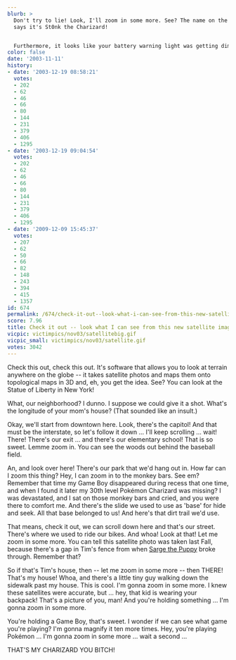 ```yaml
---
blurb: >
  Don't try to lie! Look, I'll zoom in some more. See? The name on the screen CLEARLY
  says it's St0nk the Charizard!


  Furthermore, it looks like your battery warning light was getting dim.
color: false
date: '2003-11-11'
history:
- date: '2003-12-19 08:58:21'
  votes:
  - 202
  - 62
  - 46
  - 66
  - 80
  - 144
  - 231
  - 379
  - 406
  - 1295
- date: '2003-12-19 09:04:54'
  votes:
  - 202
  - 62
  - 46
  - 66
  - 80
  - 144
  - 231
  - 379
  - 406
  - 1295
- date: '2009-12-09 15:45:37'
  votes:
  - 207
  - 62
  - 50
  - 66
  - 82
  - 148
  - 243
  - 394
  - 415
  - 1357
id: 674
permalink: /674/check-it-out--look-what-i-can-see-from-this-new-satellite-imaging-website/
score: 7.96
title: Check it out -- look what I can see from this new satellite imaging website!
vicpic: victimpics/nov03/satellitebig.gif
vicpic_small: victimpics/nov03/satellite.gif
votes: 3042
---
```


Check this out, check this out. It's software that allows you to look at
terrain anywhere on the globe -- it takes satellite photos and maps them
onto topological maps in 3D and, eh, you get the idea. See? You can look
at the Statue of Liberty in New York!

What, our neighborhood? I dunno. I suppose we could give it a shot.
What's the longitude of your mom's house? (That sounded like an insult.)

Okay, we'll start from downtown here. Look, there's the capitol! And
that must be the interstate, so let's follow it down ... I'll keep
scrolling ... wait! There! There's our exit ... and there's our
elementary school! That is so sweet. Lemme zoom in. You can see the
woods out behind the baseball field.

An, and look over here! There's our park that we'd hang out in. How far
can I zoom this thing? Hey, I can zoom in to the monkey bars. See em?
Remember that time my Game Boy disappeared during recess that one time,
and when I found it later my 30th level Pokémon Charizard was missing? I
was devastated, and I sat on those monkey bars and cried, and you were
there to comfort me. And there's the slide we used to use as 'base' for
hide and seek. All that base belonged to us! And here's that dirt trail
we'd use.

That means, check it out, we can scroll down here and that's our street.
There's where we used to ride our bikes. And whoa! Look at that! Let me
zoom in some more. You can tell this satellite photo was taken last
Fall, because there's a gap in Tim's fence from when [Sarge the
Puppy](@/victim/82.md) broke through. Remember that?

So if that's Tim's house, then -- let me zoom in some more -- then
THERE! That's my house! Whoa, and there's a little tiny guy walking down
the sidewalk past my house. This is cool. I'm gonna zoom in some more. I
knew these satellites were accurate, but ... hey, that kid is wearing
your backpack! That's a picture of you, man! And you're holding
something ... I'm gonna zoom in some more.

You're holding a Game Boy, that's sweet. I wonder if we can see what
game you're playing? I'm gonna magnify it ten more times. Hey, you're
playing Pokémon ... I'm gonna zoom in some more ... wait a second ...

THAT'S MY CHARIZARD YOU BITCH!